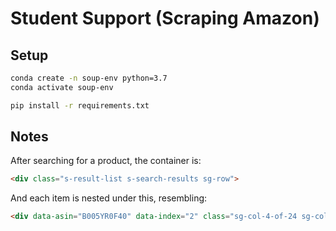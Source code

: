 # Student Support (Scraping Amazon)

## Setup

```sh
conda create -n soup-env python=3.7
conda activate soup-env
```

```sh
pip install -r requirements.txt
```


## Notes

After searching for a product, the container is:

```html
<div class="s-result-list s-search-results sg-row">
```

And each item is nested under this, resembling:

```html
<div data-asin="B005YR0F40" data-index="2" class="sg-col-4-of-24 sg-col-4-of-12 sg-col-4-of-36 s-result-item sg-col-4-of-28 sg-col-4-of-16 sg-col sg-col-4-of-20 sg-col-4-of-32" data-cel-widget="search_result_2">

```
